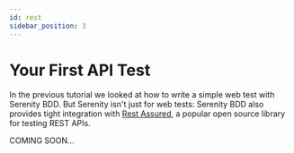 ```yaml
---
id: rest
sidebar_position: 3
---
```


# Your First API Test

In the previous tutorial we looked at how to write a simple web test with Serenity BDD. But Serenity isn't just for web tests: Serenity BDD also provides tight integration with [Rest Assured](https://rest-assured.io/), a popular open source library for testing REST APIs.

COMING SOON...